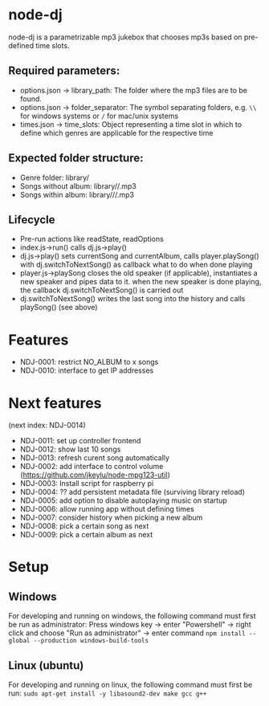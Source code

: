 # node-dj
node-dj is a parametrizable mp3 jukebox that chooses mp3s based on pre-defined time slots.
## Required parameters:
* options.json -> library_path: The folder where the mp3 files are to be found.
* options.json -> folder_separator: The symbol separating folders, e.g. `\\` for windows systems or `/` for mac/unix systems
* times.json -> time_slots: Object representing a time slot in which to define which genres are applicable for the respective time

## Expected folder structure:
* Genre folder: library/<genre>
* Songs without album: library/<genre>/<filename>.mp3
* Songs within album: library/<genre>/<albumname>/<filename>.mp3

## Lifecycle
* Pre-run actions like readState, readOptions
* index.js->run() calls dj.js->play()
* dj.js->play() sets currentSong and currentAlbum, calls player.playSong() with dj.switchToNextSong() as callback what to do when done playing
* player.js->playSong closes the old speaker (if applicable), instantiates a new speaker and pipes data to it. when the new speaker is done playing, the callback dj.switchToNextSong() is carried out
* dj.switchToNextSong() writes the last song into the history and calls playSong() (see above)

# Features
* NDJ-0001: restrict NO_ALBUM to x songs
* NDJ-0010: interface to get IP addresses

# Next features
(next index: NDJ-0014)
* NDJ-0011: set up controller frontend
* NDJ-0012: show last 10 songs
* NDJ-0013: refresh curent song automatically
* NDJ-0002: add interface to control volume (https://github.com/jkeylu/node-mpg123-util)
* NDJ-0003: Install script for raspberry pi
* NDJ-0004: ?? add persistent metadata file (surviving library reload)
* NDJ-0005: add option to disable autoplaying music on startup
* NDJ-0006: allow running app without defining times
* NDJ-0007: consider history when picking a new album
* NDJ-0008: pick a certain song as next
* NDJ-0009: pick a certain album as next

# Setup
## Windows
For developing and running on windows, the following command must first be run as administrator:
Press windows key -> enter "Powershell" -> right click and choose "Run as administrator" -> enter command
`npm install --global --production windows-build-tools`

## Linux (ubuntu)
For developing and running on linux, the following command must first be run:
`sudo apt-get install -y libasound2-dev make gcc g++`